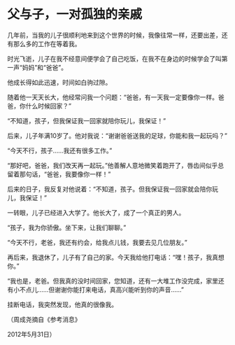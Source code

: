 # 父与子，一对孤独的亲戚

几年前，当我的儿子很顺利地来到这个世界的时候，我像往常一样，还要出差，还有那么多的工作在等着我。

时光飞逝，儿子在我不经意间便学会了自己吃饭，在我不在身边的时候学会了叫第一声“妈妈”和“爸爸”。

他成长得如此迅速，时间如白驹过隙。

随着他一天天长大，他经常问我一个问题：“爸爸，有一天我一定要像你一样。爸爸，你什么时候回家？”

“不知道，孩子，但我保证我一回家就陪你玩儿，我保证！”

后来，儿子年满10岁了。他对我说：“谢谢爸爸送我的足球，你能和我一起玩吗？”

“今天不行，孩子……我还有很多工作。”

“那好吧，爸爸，我们改天再一起玩。”他善解人意地微笑着跑开了，唇齿间似乎总留着那句话，“爸爸，我要像你一样！”

后来的日子，我反复对他说着：“不知道，孩子。但我保证我一回家就会陪你玩儿，我保证！”

一转眼，儿子已经进入大学了。他长大了，成了一个真正的男人。

“孩子，我为你骄傲。坐下来，让我们聊聊。”

“今天不行，老爸，我还有约会，给我点儿钱，我要去见几位朋友。”

再后来，我退休了，儿子有了自己的家。今天我给他打电话：“嘿！孩子，我真想你。”

“我也是，老爸。但我真的没时间回家，您知道，还有一大堆工作没完成，家里还有小不点儿……但谢谢你能打来电话，真高兴能听到你的声音……”

挂断电话，我突然发现，他真的很像我。

（周成尧摘自《参考消息》

2012年5月31日）